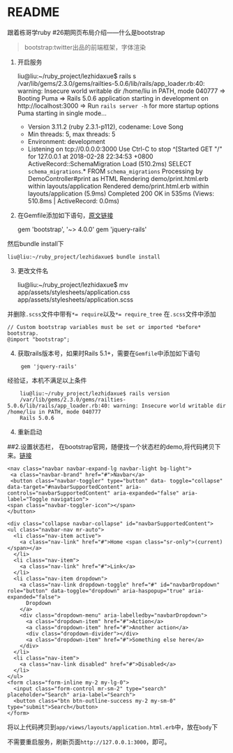 # README

跟着栋哥学ruby
#26期网页布局介绍——什么是bootstrap

	
>bootstrap:twitter出品的前端框架，字体渲染

1. 开启服务
	
	liu@liu:~/ruby_project/lezhidaxue$ rails s
	/var/lib/gems/2.3.0/gems/railties-5.0.6/lib/rails/app_loader.rb:40: warning: Insecure world writable dir /home/liu in PATH, mode 040777
	=> Booting Puma
	=> Rails 5.0.6 application starting in development on http://localhost:3000
	=> Run `rails server -h` for more startup options
	Puma starting in single mode...
	* Version 3.11.2 (ruby 2.3.1-p112), codename: Love Song
	* Min threads: 5, max threads: 5
	* Environment: development
	* Listening on tcp://0.0.0.0:3000
	Use Ctrl-C to stop
	^[Started GET "/" for 127.0.0.1 at 2018-02-28 22:34:53 +0800
  	ActiveRecord::SchemaMigration Load (510.2ms)  SELECT `schema_migrations`.* FROM `schema_migrations`
	Processing by DemoController#print as HTML
 	 Rendering demo/print.html.erb within layouts/application
 	 Rendered demo/print.html.erb within layouts/application (5.9ms)
	Completed 200 OK in 535ms (Views: 510.8ms | ActiveRecord: 0.0ms)


2. 在Gemfile添加如下语句，[原文链接](https://github.com/twbs/bootstrap-rubygem) 
	
	gem 'bootstrap', '~> 4.0.0'
	gem 'jquery-rails'

然后bundle install下

	liu@liu:~/ruby_project/lezhidaxue$ bundle install

3. 更改文件名

	liu@liu:~/ruby_project/lezhidaxue$  mv app/assets/stylesheets/application.css app/assets/stylesheets/application.scss

并删除`.scss`文件中带有`*= require`以及`*= require_tree`
在`.scss`文件中添加

	// Custom bootstrap variables must be set or imported *before* bootstrap.
	@import "bootstrap";

4. 获取rails版本号，如果时Rails 5.1+，需要在`Gemfile`中添加如下语句

		gem 'jquery-rails'
经验证，本机不满足以上条件

		liu@liu:~/ruby_project/lezhidaxue$ rails version
		/var/lib/gems/2.3.0/gems/railties-5.0.6/lib/rails/app_loader.rb:40: warning: Insecure world writable dir /home/liu in PATH, mode 040777
		Rails 5.0.6

4. 重新启动

##2.设置状态栏，
在bootstrap官网，随便找一个状态栏的demo,将代码拷贝下来。[链接](https://getbootstrap.com/docs/4.0/components/navbar/) 

	<nav class="navbar navbar-expand-lg navbar-light bg-light">
 	 <a class="navbar-brand" href="#">Navbar</a>
 	 <button class="navbar-toggler" type="button" data-	toggle="collapse" data-target="#navbarSupportedContent" aria-controls="navbarSupportedContent" aria-expanded="false" aria-label="Toggle navigation">
    <span class="navbar-toggler-icon"></span>
  	</button>

  	<div class="collapse navbar-collapse" id="navbarSupportedContent">
    <ul class="navbar-nav mr-auto">
      <li class="nav-item active">
        <a class="nav-link" href="#">Home <span class="sr-only">(current)</span></a>
      </li>
      <li class="nav-item">
        <a class="nav-link" href="#">Link</a>
      </li>
      <li class="nav-item dropdown">
        <a class="nav-link dropdown-toggle" href="#" id="navbarDropdown" role="button" data-toggle="dropdown" aria-haspopup="true" aria-expanded="false">
          Dropdown
        </a>
        <div class="dropdown-menu" aria-labelledby="navbarDropdown">
          <a class="dropdown-item" href="#">Action</a>
          <a class="dropdown-item" href="#">Another action</a>
          <div class="dropdown-divider"></div>
          <a class="dropdown-item" href="#">Something else here</a>
        </div>
      </li>
      <li class="nav-item">
        <a class="nav-link disabled" href="#">Disabled</a>
      </li>
    </ul>
    <form class="form-inline my-2 my-lg-0">
      <input class="form-control mr-sm-2" type="search" placeholder="Search" aria-label="Search">
      <button class="btn btn-outline-success my-2 my-sm-0" type="submit">Search</button>
    </form>
  </div>
</nav>


将以上代码拷贝到`app/views/layouts/application.html.erb`中，放在`body`下


不需要重启服务，刷新页面`http://127.0.0.1:3000`，即可。